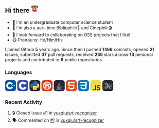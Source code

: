 ## Hi there <picture><img src="./assets/cowboy.png" alt="Cowboy Hat Face" width="25" height="25" /></picture>

- 📖 I'm an undergraduate computer science student
- 🔭 I'm also a part-time Bibliophile📕 and Cinephile🎬
- 👯 I look forward to collaborating on OSS projects that I like!
- 😄 Pronouns: He/Him/His

I joined Github **5** years ago. Since then I pushed **1466** commits, opened **21** issues, submitted **37** pull requests, received **255** stars across **13** personal projects and contributed to **6** public repositories.

### Languages

<p float="left">
<picture><img src="./assets/cpp.svg" alt="cpp" width="36" /></picture>
<picture><img src="./assets/c.svg" alt="c" width="36" /></picture>
<picture><img src="./assets/py.svg" alt="python" width="36" /></picture>
<picture><img src="./assets/rust.svg" alt="rust" width="36" /></picture>
<picture><img src="./assets/java.svg" alt="java" width="36" /></picture>
<picture><img src="./assets/html.svg" alt="html" width="36" /></picture>
<picture><img src="./assets/css.svg" alt="css" width="36" /></picture>
<picture><img src="./assets/js.svg" alt="js" width="36" /></picture>
<picture><img src="./assets/haskell.svg" alt="haskell" width="36" /></picture>
</p>

### Recent Activity

<!--START_SECTION:activity-->
1. 🔒 Closed issue [#1](https://github.com/yuxqiu/srt-recognizer/issues/1) in [yuxqiu/srt-recognizer](https://github.com/yuxqiu/srt-recognizer)
2. 🗣 Commented on [#1](https://github.com/yuxqiu/srt-recognizer/issues/1#issuecomment-2030524770) in [yuxqiu/srt-recognizer](https://github.com/yuxqiu/srt-recognizer)
<!--END_SECTION:activity-->
